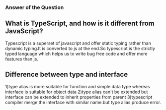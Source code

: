 ### Answer of the Question

## What is TypeScript, and how is it different from JavaScript?

Typescript is a superset of javascript and offer static typing rather than dynamic typing.It is converted to js at the end.So typescript is the strictly typed language which helps us to write bug free code and offer more features than js.

## Difference between type and interface

1)type alias is more suitable for function and simple data type whereas interface is suitable for object data
2)type alias can't be extended but interface can be extended to inherit properties from parent
3)typescript compiler merge the interface with similar name.but type alias produce error.